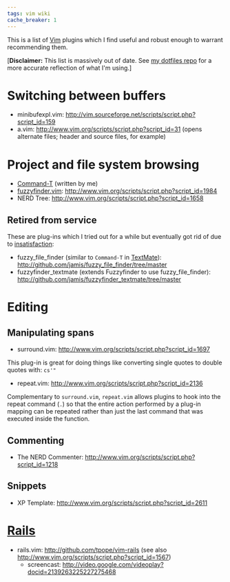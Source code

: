 ```yaml
---
tags: vim wiki
cache_breaker: 1
---
```


This is a list of [Vim](/wiki/Vim) plugins which I find useful and robust enough to warrant recommending them.

\[**Disclaimer:** This list is massively out of date. See [my dotfiles repo](https://github.com/wincent/wincent/) for a more accurate reflection of what I'm using.\]

# Switching between buffers

-   minibufexpl.vim: <http://vim.sourceforge.net/scripts/script.php?script_id=159>
-   a.vim: <http://www.vim.org/scripts/script.php?script_id=31> (opens alternate files; header and source files, for example)

# Project and file system browsing

-   [Command-T](/wiki/Command-T) (written by me)
-   [fuzzyfinder.vim](/wiki/fuzzyfinder.vim): <http://www.vim.org/scripts/script.php?script_id=1984>
-   NERD Tree: <http://www.vim.org/scripts/script.php?script_id=1658>

## Retired from service

These are plug-ins which I tried out for a while but eventually got rid of due to [insatisfaction](/blog/fuzzyfinder):

-   fuzzy_file_finder (similar to `Command-T` in [TextMate](/wiki/TextMate)): <http://github.com/jamis/fuzzy_file_finder/tree/master>
-   fuzzyfinder_textmate (extends Fuzzyfinder to use fuzzy_file_finder): <http://github.com/jamis/fuzzyfinder_textmate/tree/master>

# Editing

## Manipulating spans

-   surround.vim: <http://www.vim.org/scripts/script.php?script_id=1697>

This plug-in is great for doing things like converting single quotes to double quotes with: `cs'"`

-   repeat.vim: <http://www.vim.org/scripts/script.php?script_id=2136>

Complementary to `surround.vim`, `repeat.vim` allows plugins to hook into the repeat command (`.`) so that the entire action performed by a plug-in mapping can be repeated rather than just the last command that was executed inside the function.

## Commenting

-   The NERD Commenter: <http://www.vim.org/scripts/script.php?script_id=1218>

## Snippets

-   XP Template: <http://www.vim.org/scripts/script.php?script_id=2611>

# [Rails](/wiki/Rails)

-   rails.vim: <http://github.com/tpope/vim-rails> (see also <http://www.vim.org/scripts/script.php?script_id=1567>)
    -   screencast: <http://video.google.com/videoplay?docid=2139263225227275468>
